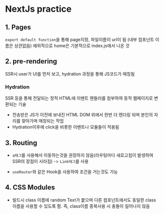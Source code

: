 # NextJs practice

## 1. Pages
`export default function`을 통해 page지정, 파일이름이 url이 됨 
(내부 컴포넌트 이름은 상관없음)
예외적으로 home은 기본적으로 index.js에서 나온 것

## 2. pre-rendering
SSR시 user가 UI를 먼저 보고, hydration 과정을 통해 JS코드가 매칭됨

### Hydration
SSR 등을 통해 전달되는 정적 HTML에 이벤트 핸들러를 첨부하여 동적 웹페이지로 변환되는 기술
- 전송받은 JS가 이전에 보내진 HTML DOM 위에서 한번 더 렌더링 되며 본인의 자리를 찾아가며 매칭되는 작업
- Hydration이후에 click을 비롯한 이벤트나 모듈들이 적용됨


## 3. Routing
- `a태그`를 사용해서 이동하는것을 권장하지 않음(라우팅마다 새로고침이 발생하여 SSR의 장점이 사라짐)
-> `Link태그`를 사용

- `useRouter`와 같은 Hook을 사용하여 조건을 거는것도 가능


## 4. CSS Modules
- 빌드시 class 이름에 random Text가 붙으며 다른 컴포넌트에서도 동일한 class 이름을 사용할 수 있도록 함. 즉, class이름 중복사용 시 충돌이 일어나지 않음



